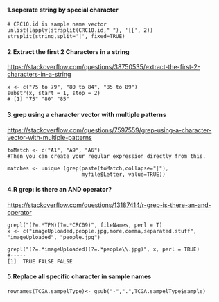 #### 1.seperate string by special character
```
# CRC10.id is sample name vector
unlist(lapply(strsplit(CRC10.id,"_"), '[[', 2))
strsplit(string,split='|', fixed=TRUE)
```
#### 2.Extract the first 2 Characters in a string
https://stackoverflow.com/questions/38750535/extract-the-first-2-characters-in-a-string
```
x <- c("75 to 79", "80 to 84", "85 to 89")
substr(x, start = 1, stop = 2)
# [1] "75" "80" "85"
```
#### 3.grep using a character vector with multiple patterns
https://stackoverflow.com/questions/7597559/grep-using-a-character-vector-with-multiple-patterns
```
toMatch <- c("A1", "A9", "A6")
#Then you can create your regular expression directly from this.

matches <- unique (grep(paste(toMatch,collapse="|"), 
                        myfile$Letter, value=TRUE))
```
#### 4.R grep: is there an AND operator?
https://stackoverflow.com/questions/13187414/r-grep-is-there-an-and-operator
```
grepl("(?=.*TPM)(?=.*CRC09)", fileNames, perl = T)
x <- c("imageUploaded,people.jpg,more,comma,separated,stuff", "imageUploaded", "people.jpg")

grepl("(?=.*imageUploaded)(?=.*people\\.jpg)", x, perl = TRUE)
#-----
[1]  TRUE FALSE FALSE
```
#### 5.Replace all specific character in sample names
```
rownames(TCGA.sampelType)<- gsub("-",".",TCGA.sampelType$sample)
```

